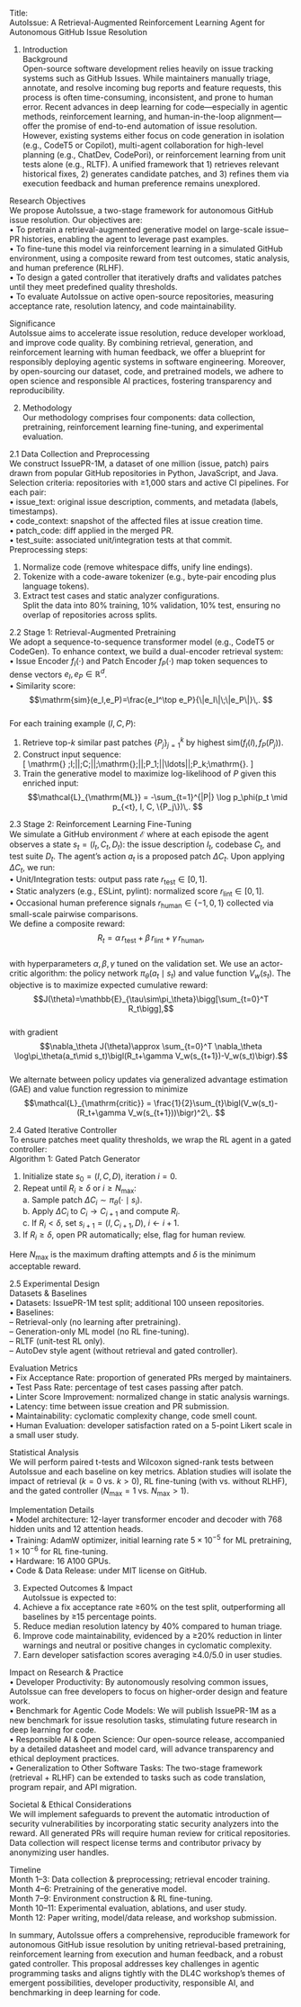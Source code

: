 Title:  
AutoIssue: A Retrieval-Augmented Reinforcement Learning Agent for Autonomous GitHub Issue Resolution  

1. Introduction  
Background  
Open-source software development relies heavily on issue tracking systems such as GitHub Issues. While maintainers manually triage, annotate, and resolve incoming bug reports and feature requests, this process is often time-consuming, inconsistent, and prone to human error. Recent advances in deep learning for code—especially in agentic methods, reinforcement learning, and human-in-the-loop alignment—offer the promise of end-to-end automation of issue resolution. However, existing systems either focus on code generation in isolation (e.g., CodeT5 or Copilot), multi-agent collaboration for high-level planning (e.g., ChatDev, CodePori), or reinforcement learning from unit tests alone (e.g., RLTF). A unified framework that 1) retrieves relevant historical fixes, 2) generates candidate patches, and 3) refines them via execution feedback and human preference remains unexplored.  

Research Objectives  
We propose AutoIssue, a two-stage framework for autonomous GitHub issue resolution. Our objectives are:  
• To pretrain a retrieval-augmented generative model on large-scale issue–PR histories, enabling the agent to leverage past examples.  
• To fine-tune this model via reinforcement learning in a simulated GitHub environment, using a composite reward from test outcomes, static analysis, and human preference (RLHF).  
• To design a gated controller that iteratively drafts and validates patches until they meet predefined quality thresholds.  
• To evaluate AutoIssue on active open-source repositories, measuring acceptance rate, resolution latency, and code maintainability.  

Significance  
AutoIssue aims to accelerate issue resolution, reduce developer workload, and improve code quality. By combining retrieval, generation, and reinforcement learning with human feedback, we offer a blueprint for responsibly deploying agentic systems in software engineering. Moreover, by open-sourcing our dataset, code, and pretrained models, we adhere to open science and responsible AI practices, fostering transparency and reproducibility.  

2. Methodology  
Our methodology comprises four components: data collection, pretraining, reinforcement learning fine-tuning, and experimental evaluation.  

2.1 Data Collection and Preprocessing  
We construct IssuePR-1M, a dataset of one million (issue, patch) pairs drawn from popular GitHub repositories in Python, JavaScript, and Java. Selection criteria: repositories with ≥1,000 stars and active CI pipelines. For each pair:  
• issue_text: original issue description, comments, and metadata (labels, timestamps).  
• code_context: snapshot of the affected files at issue creation time.  
• patch_code: diff applied in the merged PR.  
• test_suite: associated unit/integration tests at that commit.  
Preprocessing steps:  
1. Normalize code (remove whitespace diffs, unify line endings).  
2. Tokenize with a code-aware tokenizer (e.g., byte-pair encoding plus language tokens).  
3. Extract test cases and static analyzer configurations.  
Split the data into 80% training, 10% validation, 10% test, ensuring no overlap of repositories across splits.  

2.2 Stage 1: Retrieval-Augmented Pretraining  
We adopt a sequence-to-sequence transformer model (e.g., CodeT5 or CodeGen). To enhance context, we build a dual-encoder retrieval system:  
• Issue Encoder $f_I(\cdot)$ and Patch Encoder $f_P(\cdot)$ map token sequences to dense vectors $e_I,e_P\in\mathbb{R}^d$.  
• Similarity score:  
  $$\mathrm{sim}(e_I,e_P)=\frac{e_I^\top e_P}{\|e_I\|\;\|e_P\|}\,. $$  
For each training example $(I,C,P)$:  
1. Retrieve top-$k$ similar past patches $\{P_j\}_{j=1}^k$ by highest $\mathrm{sim}(f_I(I),f_P(P_j))$.  
2. Construct input sequence:  
   \[ \mathrm{<SOS>} \;I\;\|\|\;C\;\|\|\;\mathrm{<SEP>}\;\|\|\;P_1\;\|\|\ldots\|\|\;P_k\;\mathrm{<EOS>}. \]  
3. Train the generative model to maximize log-likelihood of $P$ given this enriched input:  
   $$\mathcal{L}_{\mathrm{ML}} = -\sum_{t=1}^{|P|} \log p_\phi(p_t \mid p_{<t}, I, C, \{P_j\})\,. $$  

2.3 Stage 2: Reinforcement Learning Fine-Tuning  
We simulate a GitHub environment $\mathcal{E}$ where at each episode the agent observes a state $s_t=(I_t,C_t,D_t)$: the issue description $I_t$, codebase $C_t$, and test suite $D_t$. The agent’s action $a_t$ is a proposed patch $\Delta C_t$. Upon applying $\Delta C_t$, we run:  
• Unit/Integration tests: output pass rate $r_{\mathrm{test}}\in[0,1]$.  
• Static analyzers (e.g., ESLint, pylint): normalized score $r_{\mathrm{lint}}\in[0,1]$.  
• Occasional human preference signals $r_{\mathrm{human}}\in\{-1,0,1\}$ collected via small-scale pairwise comparisons.  
We define a composite reward:  
$$R_t = \alpha\,r_{\mathrm{test}} + \beta\,r_{\mathrm{lint}} + \gamma\,r_{\mathrm{human}},$$  
with hyperparameters $\alpha,\beta,\gamma$ tuned on the validation set. We use an actor-critic algorithm: the policy network $\pi_\theta(a_t\mid s_t)$ and value function $V_w(s_t)$. The objective is to maximize expected cumulative reward:  
$$J(\theta)=\mathbb{E}_{\tau\sim\pi_\theta}\bigg[\sum_{t=0}^T R_t\bigg],$$  
with gradient  
$$\nabla_\theta J(\theta)\approx \sum_{t=0}^T \nabla_\theta \log\pi_\theta(a_t\mid s_t)\bigl(R_t+\gamma V_w(s_{t+1})-V_w(s_t)\bigr).$$  
We alternate between policy updates via generalized advantage estimation (GAE) and value function regression to minimize  
$$\mathcal{L}_{\mathrm{critic}} = \frac{1}{2}\sum_{t}\bigl(V_w(s_t)-(R_t+\gamma V_w(s_{t+1}))\bigr)^2\,. $$  

2.4 Gated Iterative Controller  
To ensure patches meet quality thresholds, we wrap the RL agent in a gated controller:  
Algorithm 1: Gated Patch Generator  
1. Initialize state $s_0=(I,C,D)$, iteration $i=0$.  
2. Repeat until $R_i\ge\delta$ or $i\ge N_{\max}$:  
   a. Sample patch $\Delta C_i\sim\pi_\theta(\cdot\mid s_i)$.  
   b. Apply $\Delta C_i$ to $C_i\to C_{i+1}$ and compute $R_i$.  
   c. If $R_i<\delta$, set $s_{i+1}=(I,C_{i+1},D)$, $i\leftarrow i+1$.  
3. If $R_i\ge\delta$, open PR automatically; else, flag for human review.  

Here $N_{\max}$ is the maximum drafting attempts and $\delta$ is the minimum acceptable reward.  

2.5 Experimental Design  
Datasets & Baselines  
• Datasets: IssuePR-1M test split; additional 100 unseen repositories.  
• Baselines:  
  – Retrieval-only (no learning after pretraining).  
  – Generation-only ML model (no RL fine-tuning).  
  – RLTF (unit-test RL only).  
  – AutoDev style agent (without retrieval and gated controller).  

Evaluation Metrics  
• Fix Acceptance Rate: proportion of generated PRs merged by maintainers.  
• Test Pass Rate: percentage of test cases passing after patch.  
• Linter Score Improvement: normalized change in static analysis warnings.  
• Latency: time between issue creation and PR submission.  
• Maintainability: cyclomatic complexity change, code smell count.  
• Human Evaluation: developer satisfaction rated on a 5-point Likert scale in a small user study.  

Statistical Analysis  
We will perform paired t-tests and Wilcoxon signed-rank tests between AutoIssue and each baseline on key metrics. Ablation studies will isolate the impact of retrieval ($k=0$ vs. $k>0$), RL fine-tuning (with vs. without RLHF), and the gated controller ($N_{\max}=1$ vs. $N_{\max}>1$).  

Implementation Details  
• Model architecture: 12-layer transformer encoder and decoder with 768 hidden units and 12 attention heads.  
• Training: AdamW optimizer, initial learning rate $5\times10^{-5}$ for ML pretraining, $1\times10^{-6}$ for RL fine-tuning.  
• Hardware: 16 A100 GPUs.  
• Code & Data Release: under MIT license on GitHub.  

3. Expected Outcomes & Impact  
AutoIssue is expected to:  
1. Achieve a fix acceptance rate ≥60% on the test split, outperforming all baselines by ≥15 percentage points.  
2. Reduce median resolution latency by 40% compared to human triage.  
3. Improve code maintainability, evidenced by a ≥20% reduction in linter warnings and neutral or positive changes in cyclomatic complexity.  
4. Earn developer satisfaction scores averaging ≥4.0/5.0 in user studies.  

Impact on Research & Practice  
• Developer Productivity: By autonomously resolving common issues, AutoIssue can free developers to focus on higher-order design and feature work.  
• Benchmark for Agentic Code Models: We will publish IssuePR-1M as a new benchmark for issue resolution tasks, stimulating future research in deep learning for code.  
• Responsible AI & Open Science: Our open-source release, accompanied by a detailed datasheet and model card, will advance transparency and ethical deployment practices.  
• Generalization to Other Software Tasks: The two-stage framework (retrieval + RLHF) can be extended to tasks such as code translation, program repair, and API migration.  

Societal & Ethical Considerations  
We will implement safeguards to prevent the automatic introduction of security vulnerabilities by incorporating static security analyzers into the reward. All generated PRs will require human review for critical repositories. Data collection will respect license terms and contributor privacy by anonymizing user handles.  

Timeline  
Month 1–3: Data collection & preprocessing; retrieval encoder training.  
Month 4–6: Pretraining of the generative model.  
Month 7–9: Environment construction & RL fine-tuning.  
Month 10–11: Experimental evaluation, ablations, and user study.  
Month 12: Paper writing, model/data release, and workshop submission.  

In summary, AutoIssue offers a comprehensive, reproducible framework for autonomous GitHub issue resolution by uniting retrieval-based pretraining, reinforcement learning from execution and human feedback, and a robust gated controller. This proposal addresses key challenges in agentic programming tasks and aligns tightly with the DL4C workshop’s themes of emergent possibilities, developer productivity, responsible AI, and benchmarking in deep learning for code.